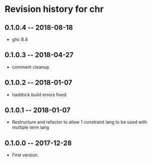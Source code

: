 # Revision history for chr

## 0.1.0.4  -- 2018-08-18

* ghc 8.4

## 0.1.0.3  -- 2018-04-27

* comment cleanup

## 0.1.0.2  -- 2018-01-07

* haddock build errors fixed

## 0.1.0.1  -- 2018-01-07

* Restructure and refactor to allow 1 constraint lang to be used with multiple term lang

## 0.1.0.0  -- 2017-12-28

* First version.
